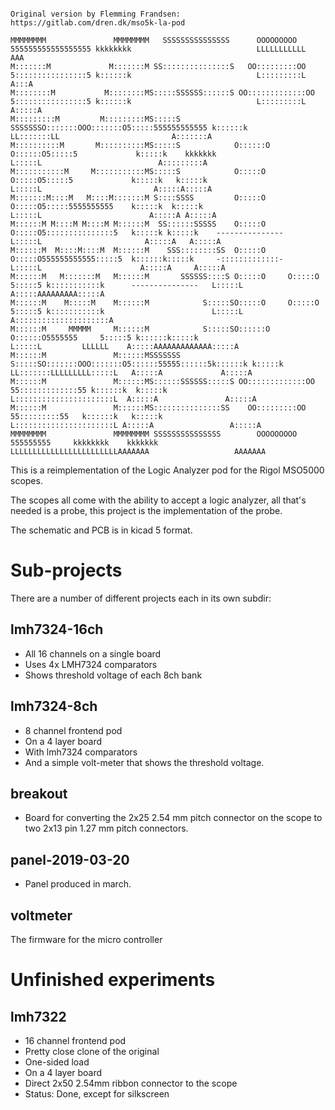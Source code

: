 ```

Original version by Flemming Frandsen: https://gitlab.com/dren.dk/mso5k-la-pod

MMMMMMMM               MMMMMMMM   SSSSSSSSSSSSSSS      OOOOOOOOO     555555555555555555 kkkkkkkk                            LLLLLLLLLLL                            AAA
M:::::::M             M:::::::M SS:::::::::::::::S   OO:::::::::OO   5::::::::::::::::5 k::::::k                            L:::::::::L                           A:::A
M::::::::M           M::::::::MS:::::SSSSSS::::::S OO:::::::::::::OO 5::::::::::::::::5 k::::::k                            L:::::::::L                          A:::::A
M:::::::::M         M:::::::::MS:::::S     SSSSSSSO:::::::OOO:::::::O5:::::555555555555 k::::::k                            LL:::::::LL                         A:::::::A
M::::::::::M       M::::::::::MS:::::S            O::::::O   O::::::O5:::::5             k:::::k    kkkkkkk                   L:::::L                          A:::::::::A
M:::::::::::M     M:::::::::::MS:::::S            O:::::O     O:::::O5:::::5             k:::::k   k:::::k                    L:::::L                         A:::::A:::::A
M:::::::M::::M   M::::M:::::::M S::::SSSS         O:::::O     O:::::O5:::::5555555555    k:::::k  k:::::k                     L:::::L                        A:::::A A:::::A
M::::::M M::::M M::::M M::::::M  SS::::::SSSSS    O:::::O     O:::::O5:::::::::::::::5   k:::::k k:::::k    ---------------   L:::::L                       A:::::A   A:::::A
M::::::M  M::::M::::M  M::::::M    SSS::::::::SS  O:::::O     O:::::O555555555555:::::5  k::::::k:::::k     -:::::::::::::-   L:::::L                      A:::::A     A:::::A
M::::::M   M:::::::M   M::::::M       SSSSSS::::S O:::::O     O:::::O            5:::::5 k:::::::::::k      ---------------   L:::::L                     A:::::AAAAAAAAA:::::A
M::::::M    M:::::M    M::::::M            S:::::SO:::::O     O:::::O            5:::::5 k:::::::::::k                        L:::::L                    A:::::::::::::::::::::A
M::::::M     MMMMM     M::::::M            S:::::SO::::::O   O::::::O5555555     5:::::5 k::::::k:::::k                       L:::::L         LLLLLL    A:::::AAAAAAAAAAAAA:::::A
M::::::M               M::::::MSSSSSSS     S:::::SO:::::::OOO:::::::O5::::::55555::::::5k::::::k k:::::k                    LL:::::::LLLLLLLLL:::::L   A:::::A             A:::::A
M::::::M               M::::::MS::::::SSSSSS:::::S OO:::::::::::::OO  55:::::::::::::55 k::::::k  k:::::k                   L::::::::::::::::::::::L  A:::::A               A:::::A
M::::::M               M::::::MS:::::::::::::::SS    OO:::::::::OO      55:::::::::55   k::::::k   k:::::k                  L::::::::::::::::::::::L A:::::A                 A:::::A
MMMMMMMM               MMMMMMMM SSSSSSSSSSSSSSS        OOOOOOOOO          555555555     kkkkkkkk    kkkkkkk                 LLLLLLLLLLLLLLLLLLLLLLLLAAAAAAA                   AAAAAAA
```

This is a reimplementation of the Logic Analyzer pod for the Rigol MSO5000 scopes.

The scopes all come with the ability to accept a logic analyzer, all that's needed is a probe, this project is the implementation of the probe.

The schematic and PCB is in kicad 5 format.


# Sub-projects

There are a number of different projects each in its own subdir:

## lmh7324-16ch

* All 16 channels on a single board
* Uses 4x LMH7324 comparators
* Shows threshold voltage of each 8ch bank

## lmh7324-8ch

* 8 channel frontend pod
* On a 4 layer board
* With lmh7324 comparators
* And a simple volt-meter that shows the threshold voltage.

## breakout
* Board for converting the 2x25 2.54 mm pitch connector on the scope to two 2x13 pin 1.27 mm pitch connectors.


## panel-2019-03-20

* Panel produced in march.

## voltmeter

The firmware for the micro controller


# Unfinished experiments

## lmh7322
* 16 channel frontend pod
* Pretty close clone of the original
* One-sided load
* On a 4 layer board
* Direct 2x50 2.54mm ribbon connector to the scope
* Status: Done, except for silkscreen


